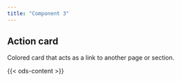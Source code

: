 ```yaml
---
title: "Component 3"
---
```



## Action card

Colored card that acts as a link to another page or section.


{{< ods-content >}}